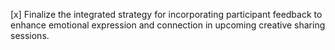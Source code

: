 [x] Finalize the integrated strategy for incorporating participant feedback to enhance emotional expression and connection in upcoming creative sharing sessions.